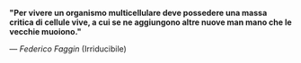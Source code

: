 **"Per vivere un organismo multicellulare deve possedere una massa critica di cellule vive, a cui se ne aggiungono altre nuove man mano che le vecchie muoiono."**

— _Federico Faggin_ (Irriducibile)
